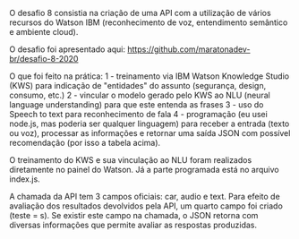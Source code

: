 O desafio 8 consistia na criação de uma API com a utilização de vários recursos do Watson IBM (reconhecimento de voz, entendimento semântico e ambiente cloud). 

O desafio foi apresentado aqui: https://github.com/maratonadev-br/desafio-8-2020

O que foi feito na prática: 
1 - treinamento via IBM Watson Knowledge Studio (KWS) para indicação de "entidades" do assunto (segurança, design, consumo, etc.)
2 - vincular o modelo gerado pelo KWS ao NLU (neural language understanding) para que este entenda as frases
3 - uso do Speech to text para reconhecimento de fala
4 - programação (eu usei node.js, mas poderia ser qualquer  linguagem) para receber a entrada (texto ou voz), processar as informações e retornar uma saída JSON com possível recomendação (por isso a tabela acima).

O treinamento do KWS e sua vinculação ao NLU foram realizados diretamente no painel do Watson. Já a parte programada está no arquivo index.js.

A chamada da API tem 3 campos oficiais: car, audio e text. Para efeito de avaliação dos resultados devolvidos pela API, um quarto campo foi criado (teste = s). Se existir este campo na chamada, o JSON retorna com diversas informações que permite avaliar as respostas produzidas.
